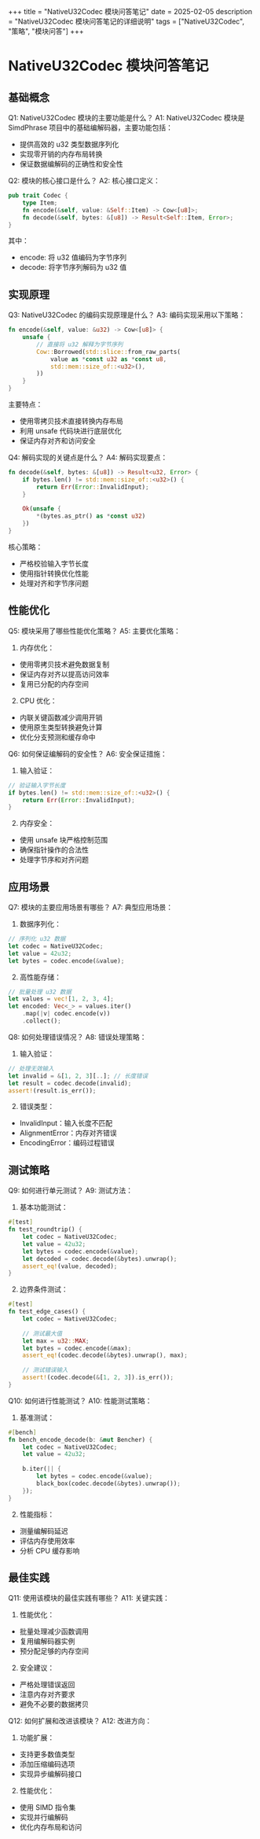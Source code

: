 +++
title = "NativeU32Codec 模块问答笔记"
date = 2025-02-05
description = "NativeU32Codec 模块问答笔记的详细说明"
tags = ["NativeU32Codec", "策略", "模块问答"]
+++

# NativeU32Codec 模块问答笔记

## 基础概念

Q1: NativeU32Codec 模块的主要功能是什么？
A1: NativeU32Codec 模块是 SimdPhrase 项目中的基础编解码器，主要功能包括：
- 提供高效的 u32 类型数据序列化
- 实现零开销的内存布局转换
- 保证数据编解码的正确性和安全性

Q2: 模块的核心接口是什么？
A2: 核心接口定义：
```rust
pub trait Codec {
    type Item;
    fn encode(&self, value: &Self::Item) -> Cow<[u8]>;
    fn decode(&self, bytes: &[u8]) -> Result<Self::Item, Error>;
}
```
其中：
- encode: 将 u32 值编码为字节序列
- decode: 将字节序列解码为 u32 值

## 实现原理

Q3: NativeU32Codec 的编码实现原理是什么？
A3: 编码实现采用以下策略：
```rust
fn encode(&self, value: &u32) -> Cow<[u8]> {
    unsafe {
        // 直接将 u32 解释为字节序列
        Cow::Borrowed(std::slice::from_raw_parts(
            value as *const u32 as *const u8,
            std::mem::size_of::<u32>(),
        ))
    }
}
```
主要特点：
- 使用零拷贝技术直接转换内存布局
- 利用 unsafe 代码块进行底层优化
- 保证内存对齐和访问安全

Q4: 解码实现的关键点是什么？
A4: 解码实现要点：
```rust
fn decode(&self, bytes: &[u8]) -> Result<u32, Error> {
    if bytes.len() != std::mem::size_of::<u32>() {
        return Err(Error::InvalidInput);
    }
    
    Ok(unsafe {
        *(bytes.as_ptr() as *const u32)
    })
}
```
核心策略：
- 严格校验输入字节长度
- 使用指针转换优化性能
- 处理对齐和字节序问题

## 性能优化

Q5: 模块采用了哪些性能优化策略？
A5: 主要优化策略：
1. 内存优化：
- 使用零拷贝技术避免数据复制
- 保证内存对齐以提高访问效率
- 复用已分配的内存空间

2. CPU 优化：
- 内联关键函数减少调用开销
- 使用原生类型转换避免计算
- 优化分支预测和缓存命中

Q6: 如何保证编解码的安全性？
A6: 安全保证措施：
1. 输入验证：
```rust
// 验证输入字节长度
if bytes.len() != std::mem::size_of::<u32>() {
    return Err(Error::InvalidInput);
}
```

2. 内存安全：
- 使用 unsafe 块严格控制范围
- 确保指针操作的合法性
- 处理字节序和对齐问题

## 应用场景

Q7: 模块的主要应用场景有哪些？
A7: 典型应用场景：
1. 数据序列化：
```rust
// 序列化 u32 数据
let codec = NativeU32Codec;
let value = 42u32;
let bytes = codec.encode(&value);
```

2. 高性能存储：
```rust
// 批量处理 u32 数据
let values = vec![1, 2, 3, 4];
let encoded: Vec<_> = values.iter()
    .map(|v| codec.encode(v))
    .collect();
```

Q8: 如何处理错误情况？
A8: 错误处理策略：
1. 输入验证：
```rust
// 处理无效输入
let invalid = &[1, 2, 3][..]; // 长度错误
let result = codec.decode(invalid);
assert!(result.is_err());
```

2. 错误类型：
- InvalidInput：输入长度不匹配
- AlignmentError：内存对齐错误
- EncodingError：编码过程错误

## 测试策略

Q9: 如何进行单元测试？
A9: 测试方法：
1. 基本功能测试：
```rust
#[test]
fn test_roundtrip() {
    let codec = NativeU32Codec;
    let value = 42u32;
    let bytes = codec.encode(&value);
    let decoded = codec.decode(&bytes).unwrap();
    assert_eq!(value, decoded);
}
```

2. 边界条件测试：
```rust
#[test]
fn test_edge_cases() {
    let codec = NativeU32Codec;
    
    // 测试最大值
    let max = u32::MAX;
    let bytes = codec.encode(&max);
    assert_eq!(codec.decode(&bytes).unwrap(), max);
    
    // 测试错误输入
    assert!(codec.decode(&[1, 2, 3]).is_err());
}
```

Q10: 如何进行性能测试？
A10: 性能测试策略：
1. 基准测试：
```rust
#[bench]
fn bench_encode_decode(b: &mut Bencher) {
    let codec = NativeU32Codec;
    let value = 42u32;
    
    b.iter(|| {
        let bytes = codec.encode(&value);
        black_box(codec.decode(&bytes).unwrap());
    });
}
```

2. 性能指标：
- 测量编解码延迟
- 评估内存使用效率
- 分析 CPU 缓存影响

## 最佳实践

Q11: 使用该模块的最佳实践有哪些？
A11: 关键实践：
1. 性能优化：
- 批量处理减少函数调用
- 复用编解码器实例
- 预分配足够的内存空间

2. 安全建议：
- 严格处理错误返回
- 注意内存对齐要求
- 避免不必要的数据拷贝

Q12: 如何扩展和改进该模块？
A12: 改进方向：
1. 功能扩展：
- 支持更多数值类型
- 添加压缩编码选项
- 实现异步编解码接口

2. 性能优化：
- 使用 SIMD 指令集
- 实现并行编解码
- 优化内存布局和访问